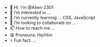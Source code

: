 - 👋 Hi, I’m @Alien-2301
- 👀 I’m interested in ...
- 🌱 I’m currently learning ... CSS, JavaScript
- 💞️ I’m looking to collaborate on ...
- 📫 How to reach me ...
- 😄 Pronouns: He/Him
- ⚡ Fun fact: ...

<!---
Alien-2301/Alien-2301 is a ✨ special ✨ repository because its `README.md` (this file) appears on your GitHub profile.
You can click the Preview link to take a look at your changes.
--->
